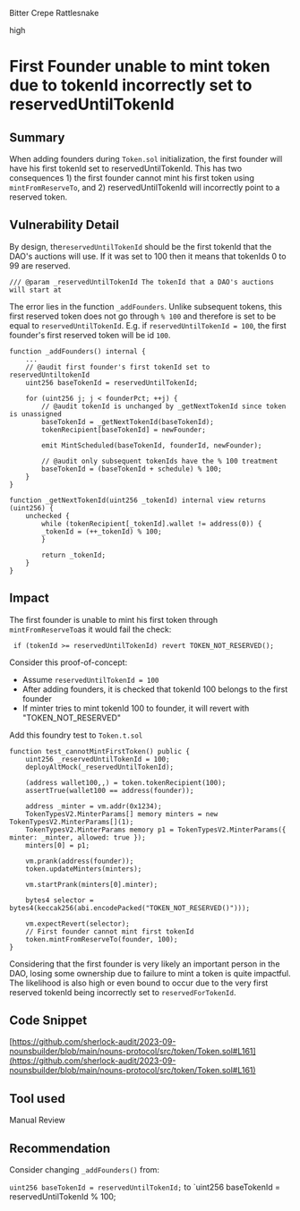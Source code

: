 Bitter Crepe Rattlesnake

high

# First Founder unable to mint token due to tokenId incorrectly set to reservedUntilTokenId

## Summary
When adding founders during `Token.sol` initialization, the first founder will have his first tokenId set to reservedUntilTokenId. This has two consequences 1) the first founder cannot mint his first token using `mintFromReserveTo`, and 2) reservedUntilTokenId will incorrectly point to a reserved token.
## Vulnerability Detail

By design, the`reservedUntilTokenId` should be the first tokenId that the DAO's auctions will use. If it was set to 100 then it means that tokenIds 0 to 99 are reserved. 
```solidity
/// @param _reservedUntilTokenId The tokenId that a DAO's auctions will start at
```

The error lies in the function `_addFounders`. Unlike subsequent tokens, this first reserved token does not go through `% 100` and therefore is set to be equal to `reservedUntilTokenId`. E.g. if `reservedUntilTokenId = 100`, the first founder's first reserved token will be id `100`.

```solidity
function _addFounders() internal {
	...	
	// @audit first founder's first tokenId set to reservedUntiltokenId
	uint256 baseTokenId = reservedUntilTokenId;	  
	
	for (uint256 j; j < founderPct; ++j) {	
		// @audit tokenId is unchanged by _getNextTokenId since token is unassigned
		baseTokenId = _getNextTokenId(baseTokenId);	
		tokenRecipient[baseTokenId] = newFounder;  
		
		emit MintScheduled(baseTokenId, founderId, newFounder);  
			
		// @audit only subsequent tokenIds have the % 100 treatment
		baseTokenId = (baseTokenId + schedule) % 100;	
	}
}

function _getNextTokenId(uint256 _tokenId) internal view returns (uint256) {
	unchecked {
		while (tokenRecipient[_tokenId].wallet != address(0)) {
		_tokenId = (++_tokenId) % 100;
		} 
		
		return _tokenId;
	}
}
```

## Impact
The first founder is unable to mint his first token through `mintFromReserveTo`as it would fail the check:

```solidity
 if (tokenId >= reservedUntilTokenId) revert TOKEN_NOT_RESERVED();
```

Consider this proof-of-concept:
- Assume `reservedUntilTokenId = 100`
- After adding founders, it is checked that tokenId 100 belongs to the first founder
- If minter tries to mint tokenId 100 to founder, it will revert with "TOKEN_NOT_RESERVED"

Add this foundry test to `Token.t.sol`
```solidity
function test_cannotMintFirstToken() public {	
	uint256 _reservedUntilTokenId = 100;	
	deployAltMock(_reservedUntilTokenId);	  
	
	(address wallet100,,) = token.tokenRecipient(100);	
	assertTrue(wallet100 == address(founder));	  
	
	address _minter = vm.addr(0x1234);	
	TokenTypesV2.MinterParams[] memory minters = new TokenTypesV2.MinterParams[](1);	
	TokenTypesV2.MinterParams memory p1 = TokenTypesV2.MinterParams({ minter: _minter, allowed: true });	
	minters[0] = p1;	  
	
	vm.prank(address(founder));	
	token.updateMinters(minters);  
	
	vm.startPrank(minters[0].minter);  
	
	bytes4 selector = bytes4(keccak256(abi.encodePacked("TOKEN_NOT_RESERVED()")));
	
	vm.expectRevert(selector);	
	// First founder cannot mint first tokenId	
	token.mintFromReserveTo(founder, 100);
}
```

Considering that the first founder is very likely an important person in the DAO, losing some ownership due to failure to mint a token is quite impactful. The likelihood is also high or even bound to occur due to the very first reserved tokenId being incorrectly set to `reservedForTokenId`.
## Code Snippet
[https://github.com/sherlock-audit/2023-09-nounsbuilder/blob/main/nouns-protocol/src/token/Token.sol#L161](https://github.com/sherlock-audit/2023-09-nounsbuilder/blob/main/nouns-protocol/src/token/Token.sol#L161)

## Tool used
Manual Review

## Recommendation
Consider changing `_addFounders()` from:

`uint256 baseTokenId = reservedUntilTokenId;`
to
`uint256 baseTokenId = reservedUntilTokenId % 100;
